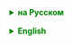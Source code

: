 <details style="margin-top: 16px">
  <summary style="cursor: pointer; color: green;"><b>на Русском</b></summary>

### Основы регулярных выражений в Java

Регулярные выражения (часто сокращенно "регекс" или "regex") — это особый способ искать и управлять текстом. Представьте, что у вас есть огромная книга, и вы хотите найти все упоминания определенного слова или фразы. Вместо того чтобы читать всю книгу, вы используете особый "магический прибор", который быстро находит все, что вам нужно. Регулярные выражения — это как этот "магический прибор" для работы с текстом в программировании.

В Java для работы с регулярными выражениями есть специальные классы, такие как `Pattern` и `Matcher`.

1. **Класс Pattern**: Это как правило для поиска. Вы говорите ему, что искать, например, "все слова, начинающиеся на 'А'". В Java это выглядит как `Pattern pattern = Pattern.compile("А\\w*");`. Здесь `"А\\w*"` — это само регулярное выражение.

2. **Класс Matcher**: После того как вы создали правило (Pattern), вам нужен способ его применить. Класс Matcher берет текст и применяет к нему ваше правило. Если мы продолжим пример выше, это будет выглядеть как `Matcher matcher = pattern.matcher(текст);`.

### Примеры регулярных выражений

- **Поиск цифр**: Если вам нужно найти все цифры в тексте, вы можете использовать выражение `\d`, которое соответствует любой цифре.

- **Поиск слов**: Если вы ищете слово "кошка", ваше регулярное выражение будет просто `"кошка"`.

- **Сложные шаблоны**: Можно создавать более сложные шаблоны, например, чтобы найти адрес электронной почты, нужен шаблон, который учитывает буквы, символы типа '@' и точки.

### Немного о синтаксисе

- **Метасимволы**: Это специальные символы, которые имеют особое значение. Например, `.` (точка) соответствует любому символу, а `*` означает "ноль или более предыдущего элемента".

- **Экранирование**: Если вам нужно искать метасимвол как обычный символ (например, точку), его нужно "экранировать" с помощью обратной косой черты, например `\\.`.

- **Группы**: Вы можете группировать части вашего выражения с помощью скобок, чтобы управлять ими как единым целым.

Регулярные выражения могут казаться сложными, но они очень мощные для работы с текстом. Они позволяют быстро искать, заменять и управлять данными в текстовом формате. В Java регулярные выражения используются через классы Pattern и Matcher, которые предоставляют гибкие и мощные инструменты для этой задачи.

</details>

<details style="margin-top: 16px">
  <summary style="cursor: pointer; color: green;"><b>English</b></summary>



</details>